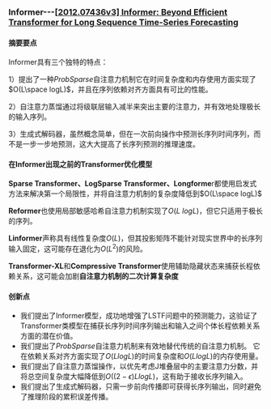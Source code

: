 ### Informer---[[2012.07436v3\] Informer: Beyond Efficient Transformer for Long Sequence Time-Series Forecasting](https://arxiv.org/abs/2012.07436v3)

#### 摘要要点

Informer具有三个独特的特点：

1）提出了一种*ProbSparse*自注意力机制它在时间复杂度和内存使用方面实现了$O(L\space log⁡L)$，并且在序列依赖对齐方面具有可比的性能。

2）自注意力蒸馏通过将级联层输入减半来突出主要的注意力，并有效地处理极长的输入序列。

3）生成式解码器，虽然概念简单，但在一次前向操作中预测长序列时间序列，而不是一步一步地预测，这大大提高了长序列预测的推理速度。

#### 在Informer出现之前的Transformer优化模型

**Sparse Transformer、LogSparse Transformer、Longforme**r都使用启发式方法来解决第一个局限性，并将自注意力机制的复杂度降低到$O(L\space log⁡L)$

**Reformer**也使用局部敏感哈希自注意力机制实现了$O(L\ log⁡L)$，但它只适用于极长的序列。

**Linformer**声称具有线性复杂度$O(L)$，但其投影矩阵不能针对现实世界中的长序列输入固定，这可能存在退化为$O(L^2)$的风险。

**Transformer-XL**和**Compressive Transformer**使用辅助隐藏状态来捕获长程依赖关系，这可能会加剧**自注意力机制的二次计算复杂度**

#### 创新点

- 我们提出了Informer模型，成功地增强了LSTF问题中的预测能力，这验证了Transformer类模型在捕获长序列时间序列输出和输入之间个体长程依赖关系方面的潜在价值。
- 我们提出了*ProbSparse*自注意力机制来有效地替代传统的自注意力机制。 它在依赖关系对齐方面实现了$O(Llog⁡L)$的时间复杂度和$O(Llog⁡L)$的内存使用量。
- 我们提出了自注意力蒸馏操作，以优先考虑J堆叠层中的主要注意力分数，并将总空间复杂度大幅降低到$O((2−ϵ)Llog⁡L)$，这有助于接收长序列输入。 
- 我们提出了生成式解码器，只需一步前向传播即可获得长序列输出，同时避免了推理阶段的累积误差传播。
